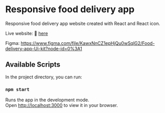 # Responsive food delivery app 

Responsive food delivery app website created with React and React icon.

Live website: 🍔 [here]( https://bella-olonje-delivery.netlify.app/)

Figma: https://www.figma.com/file/KawxNnCZ1epHjQu0wSqlG2/Food-delivery-app-Ui-kit?node-id=0%3A1


## Available Scripts

In the project directory, you can run:

### `npm start`

Runs the app in the development mode.\
Open [http://localhost:3000](http://localhost:3000) to view it in your browser.
